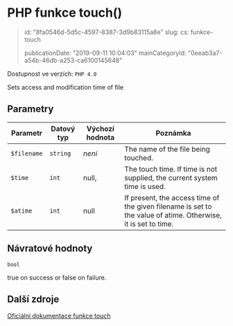 PHP funkce touch()
==================

> id: "8fa0546d-5d5c-4597-8387-3d9b83115a8e"
> slug:
> 	cs: funkce-touch
>
> publicationDate: "2019-09-11 10:04:03"
> mainCategoryId: "0eeab3a7-a54b-46db-a253-ca6100145648"

Dostupnost ve verzích: `PHP 4.0`

Sets access and modification time of file


Parametry
--------------

| Parametr | Datový typ | Výchozí hodnota | Poznámka |
|-----|-----|-----|-----|
| `$filename` | `string` | *není* | The name of the file being touched. |
| `$time` | `int` | null, | The touch time. If time is not supplied, the current system time is used. |
| `$atime` | `int` | null | If present, the access time of the given filename is set to the value of atime. Otherwise, it is set to time. |


Návratové hodnoty
----------------

`bool`

true on success or false on failure.

Další zdroje
------------

[Oficiální dokumentace funkce touch](https://www.php.net/manual/en/function.touch.php)
